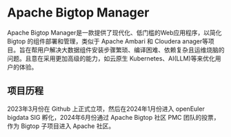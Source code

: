 # Apache Bigtop Manager
Apache Bigtop Manager是一款提供了现代化、低门槛的Web应用程序，以简化 Bigtop 的组件部署和管理，类似于 Apache Ambari 和 Cloudera anager等项目。旨在帮用户解决大数据组件安装步骤繁琐、编译困难、依赖复杂且运维烧脑的问题。且意在采用更加高级的能力，如云原生 Kubernetes、AI(LLM)等来优化用户的体验。

## 项目历程

2023年3月份在 Github 上正式立项，然后在2024年1月份进入 openEuler bigdata SIG 孵化，2024年6月份通过 Apache Bigtop 社区 PMC 团队的投票，作为 Bigtop 子项目进入 Apache 社区。